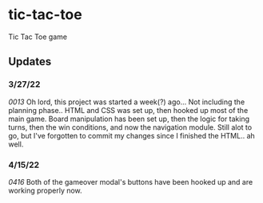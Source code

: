 # tic-tac-toe
Tic Tac Toe game

## Updates

### 3/27/22
*0013* Oh lord, this project was started a week(?) ago... Not including the planning phase.. HTML and CSS was set up, then hooked up most of the main game. Board manipulation has been set up, then the logic for taking turns, then the win conditions, and now the navigation module. Still alot to go, but I've forgotten to commit my changes since I finished the HTML.. ah well.

### 4/15/22
*0416* Both of the gameover modal's buttons have been hooked up and are working properly now.